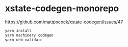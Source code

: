 # xstate-codegen-monorepo

https://github.com/mattpocock/xstate-codegen/issues/47

```bash
yarn install
yarn machinery codegen
yarn web validate
```
